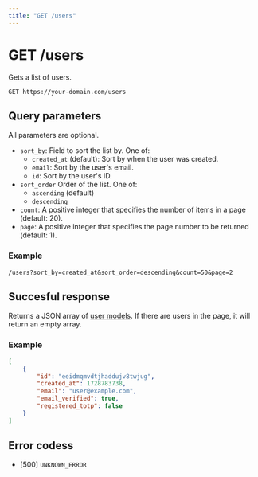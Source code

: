 ```yaml
---
title: "GET /users"
---
```


# GET /users

Gets a list of users.

```
GET https://your-domain.com/users
```

## Query parameters

All parameters are optional.

- `sort_by`: Field to sort the list by. One of:
    - `created_at` (default): Sort by when the user was created.
    - `email`:  Sort by the user's email.
    - `id`: Sort by the user's ID.
- `sort_order` Order of the list. One of:
    - `ascending` (default)
    - `descending`
- `count`: A positive integer that specifies the number of items in a page (default: 20).
- `page`: A positive integer that specifies the page number to be returned (default: 1).

### Example

```
/users?sort_by=created_at&sort_order=descending&count=50&page=2
```

## Succesful response

Returns a JSON array of [user models](/api-reference/rest/models/user). If there are users in the page, it will return an empty array.

### Example

```json
[
    {
        "id": "eeidmqmvdtjhaddujv8twjug",
        "created_at": 1728783738,
        "email": "user@example.com",
        "email_verified": true,
        "registered_totp": false
    }
]
```

## Error codess

- [500] `UNKNOWN_ERROR`
